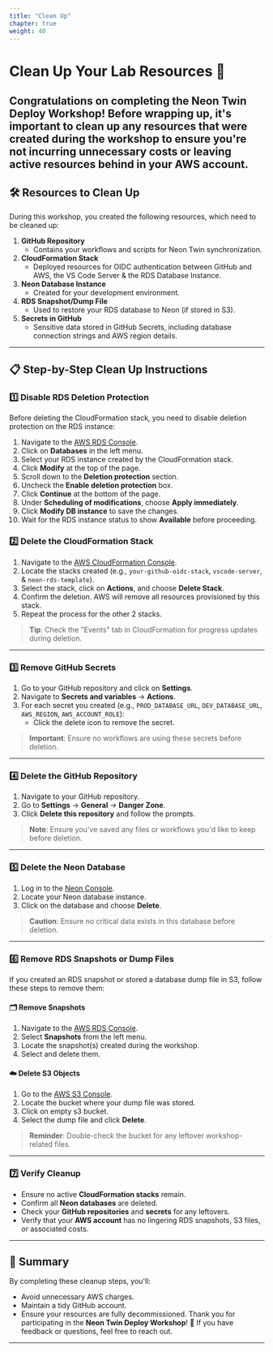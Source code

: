 ```yaml
---
title: "Clean Up"
chapter: true
weight: 40
---
```

# Clean Up Your Lab Resources 🧹
Congratulations on completing the **Neon Twin Deploy Workshop**! Before wrapping up, it's important to clean up any resources that were created during the workshop to ensure you're not incurring unnecessary costs or leaving active resources behind in your AWS account.
---
## 🛠️ Resources to Clean Up
During this workshop, you created the following resources, which need to be cleaned up:
1. **GitHub Repository**
   - Contains your workflows and scripts for Neon Twin synchronization.
2. **CloudFormation Stack**
   - Deployed resources for OIDC authentication between GitHub and AWS, the VS Code Server & the RDS Database Instance.
3. **Neon Database Instance**
   - Created for your development environment.
4. **RDS Snapshot/Dump File**
   - Used to restore your RDS database to Neon (if stored in S3).
5. **Secrets in GitHub**
   - Sensitive data stored in GitHub Secrets, including database connection strings and AWS region details.
---
## 📋 Step-by-Step Clean Up Instructions
### 1️⃣ **Disable RDS Deletion Protection**
Before deleting the CloudFormation stack, you need to disable deletion protection on the RDS instance:
1. Navigate to the [AWS RDS Console](https://console.aws.amazon.com/rds/).
2. Click on **Databases** in the left menu.
3. Select your RDS instance created by the CloudFormation stack.
4. Click **Modify** at the top of the page.
5. Scroll down to the **Deletion protection** section.
6. Uncheck the **Enable deletion protection** box.
7. Click **Continue** at the bottom of the page.
8. Under **Scheduling of modifications**, choose **Apply immediately**.
9. Click **Modify DB instance** to save the changes.
10. Wait for the RDS instance status to show **Available** before proceeding.

### 2️⃣ **Delete the CloudFormation Stack**
1. Navigate to the [AWS CloudFormation Console](https://console.aws.amazon.com/cloudformation).
2. Locate the stacks created (e.g., `your-github-oidc-stack`, `vscode-server`, & `neon-rds-template`).
4. Select the stack, click on **Actions**, and choose **Delete Stack**.
5. Confirm the deletion. AWS will remove all resources provisioned by this stack.
6. Repeat the process for the other 2 stacks.
> **Tip**: Check the "Events" tab in CloudFormation for progress updates during deletion.
---
### 3️⃣ **Remove GitHub Secrets**
1. Go to your GitHub repository and click on **Settings**.
2. Navigate to **Secrets and variables** → **Actions**.
3. For each secret you created (e.g., `PROD_DATABASE_URL`, `DEV_DATABASE_URL`, `AWS_REGION`, `AWS_ACCOUNT_ROLE`):
   - Click the delete icon to remove the secret.
> **Important**: Ensure no workflows are using these secrets before deletion.
---
### 4️⃣ **Delete the GitHub Repository**
1. Navigate to your GitHub repository.
2. Go to **Settings** → **General** → **Danger Zone**.
3. Click **Delete this repository** and follow the prompts.
> **Note**: Ensure you've saved any files or workflows you'd like to keep before deletion.
---
### 5️⃣ **Delete the Neon Database**
1. Log in to the [Neon Console](https://console.neon.tech).
2. Locate your Neon database instance.
3. Click on the database and choose **Delete**.
> **Caution**: Ensure no critical data exists in this database before deletion.
---
### 6️⃣ **Remove RDS Snapshots or Dump Files**
If you created an RDS snapshot or stored a database dump file in S3, follow these steps to remove them:
#### 🗂️ **Remove Snapshots**
1. Navigate to the [AWS RDS Console](https://console.aws.amazon.com/rds/).
2. Select **Snapshots** from the left menu.
3. Locate the snapshot(s) created during the workshop.
4. Select and delete them.
#### ☁️ **Delete S3 Objects**
1. Go to the [AWS S3 Console](https://console.aws.amazon.com/s3/).
2. Locate the bucket where your dump file was stored.
3. Click on empty s3 bucket.
4. Select the dump file and click **Delete**.
> **Reminder**: Double-check the bucket for any leftover workshop-related files.
---
### 7️⃣ **Verify Cleanup**
- Ensure no active **CloudFormation stacks** remain.
- Confirm all **Neon databases** are deleted.
- Check your **GitHub repositories** and **secrets** for any leftovers.
- Verify that your **AWS account** has no lingering RDS snapshots, S3 files, or associated costs.
---
## 🎯 Summary
By completing these cleanup steps, you'll:
- Avoid unnecessary AWS charges.
- Maintain a tidy GitHub account.
- Ensure your resources are fully decommissioned.
Thank you for participating in the **Neon Twin Deploy Workshop**! 🎉 If you have feedback or questions, feel free to reach out.
---
